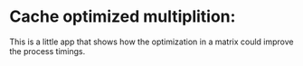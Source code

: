 # Cache optimized multiplition:

This is a little app that shows how the optimization in a matrix could improve the process timings.
